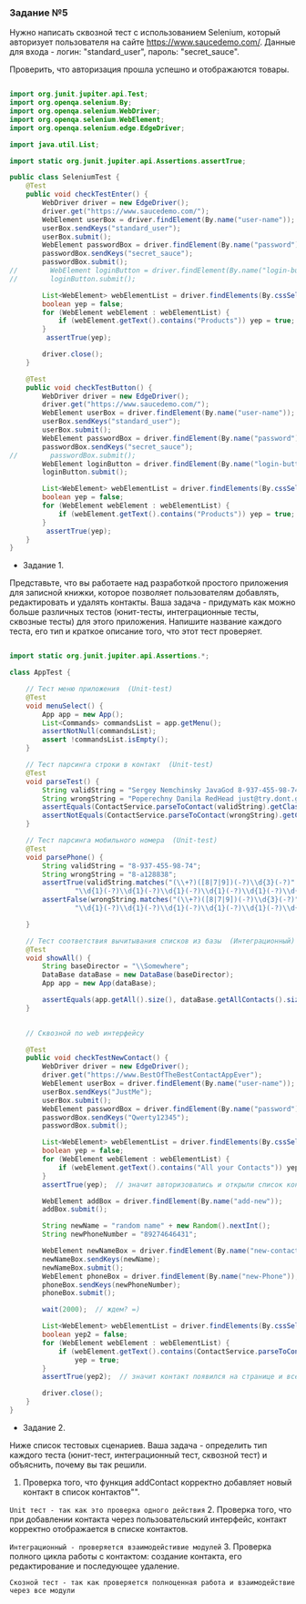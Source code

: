 ### Задание №5
Нужно написать сквозной тест с использованием Selenium, который авторизует пользователя на
сайте https://www.saucedemo.com/.
Данные для входа - логин: "standard_user", пароль: "secret_sauce".

Проверить, что авторизация прошла успешно и отображаются товары.


```java

import org.junit.jupiter.api.Test;
import org.openqa.selenium.By;
import org.openqa.selenium.WebDriver;
import org.openqa.selenium.WebElement;
import org.openqa.selenium.edge.EdgeDriver;

import java.util.List;

import static org.junit.jupiter.api.Assertions.assertTrue;

public class SeleniumTest {
    @Test
    public void checkTestEnter() {
        WebDriver driver = new EdgeDriver();
        driver.get("https://www.saucedemo.com/");
        WebElement userBox = driver.findElement(By.name("user-name"));
        userBox.sendKeys("standard_user");
        userBox.submit();
        WebElement passwordBox = driver.findElement(By.name("password"));
        passwordBox.sendKeys("secret_sauce");
        passwordBox.submit();
//        WebElement loginButton = driver.findElement(By.name("login-button"));
//        loginButton.submit();

        List<WebElement> webElementList = driver.findElements(By.cssSelector("div"));
        boolean yep = false;
        for (WebElement webElement : webElementList) {
            if (webElement.getText().contains("Products")) yep = true;
        }
         assertTrue(yep);

        driver.close();
    }

    @Test
    public void checkTestButton() {
        WebDriver driver = new EdgeDriver();
        driver.get("https://www.saucedemo.com/");
        WebElement userBox = driver.findElement(By.name("user-name"));
        userBox.sendKeys("standard_user");
        userBox.submit();
        WebElement passwordBox = driver.findElement(By.name("password"));
        passwordBox.sendKeys("secret_sauce");
//        passwordBox.submit();
        WebElement loginButton = driver.findElement(By.name("login-button"));
        loginButton.submit();

        List<WebElement> webElementList = driver.findElements(By.cssSelector("div"));
        boolean yep = false;
        for (WebElement webElement : webElementList) {
            if (webElement.getText().contains("Products")) yep = true;
        }
         assertTrue(yep);
    }
}

```

* Задание 1. 

Представьте, что вы работаете над разработкой простого приложения для записной книжки, которое позволяет пользователям добавлять, редактировать и удалять контакты.
Ваша задача - придумать как можно больше различных тестов (юнит-тесты, интеграционные тесты, сквозные тесты) для этого приложения. Напишите название каждого теста, его тип и краткое описание того, что этот тест проверяет.

```java

import static org.junit.jupiter.api.Assertions.*;

class AppTest {

    // Тест меню приложения  (Unit-test)
    @Test
    void menuSelect() {
        App app = new App();
        List<Commands> commandsList = app.getMenu();
        assertNotNull(commandsList);
        assert !commandsList.isEmpty();
    }

    // Тест парсинга строки в контакт  (Unit-test)
    @Test
    void parseTest() {
        String validString = "Sergey Nemchinsky JavaGod 8-937-455-98-74";
        String wrongString = "Poperechny Danila RedHead just@try.dont.giveUp";
        assertEquals(ContactService.parseToContact(validString).getClass(), Contact.class);
        assertNotEquals(ContactService.parseToContact(wrongString).getClass(), Contact.class);
    }

    // Тест парсинга мобильного номера  (Unit-test)
    @Test
    void parsePhone() {
        String validString = "8-937-455-98-74";
        String wrongString = "8-a128838";
        assertTrue(validString.matches("(\\+?)([8|7|9])(-?)\\d{3}(-?)" +
                "\\d{1}(-?)\\d{1}(-?)\\d{1}(-?)\\d{1}(-?)\\d{1}(-?)\\d{1}(-?)\\d{1}"));
        assertFalse(wrongString.matches("(\\+?)([8|7|9])(-?)\\d{3}(-?)" +
                "\\d{1}(-?)\\d{1}(-?)\\d{1}(-?)\\d{1}(-?)\\d{1}(-?)\\d{1}(-?)\\d{1}"));

    }

    // Тест соответствия вычитывания списков из базы  (Интеграционный)
    @Test
    void showAll() {
        String baseDirector = "\\Somewhere";
        DataBase dataBase = new DataBase(baseDirector);
        App app = new App(dataBase);

        assertEquals(app.getAll().size(), dataBase.getAllContacts().size());
    }

    
    // Сквозной по web интерфейсу

    @Test
    public void checkTestNewContact() {
        WebDriver driver = new EdgeDriver();
        driver.get("https://www.BestOfTheBestContactAppEver");
        WebElement userBox = driver.findElement(By.name("user-name"));
        userBox.sendKeys("JustMe");
        userBox.submit();
        WebElement passwordBox = driver.findElement(By.name("password"));
        passwordBox.sendKeys("Qwerty12345");
        passwordBox.submit();

        List<WebElement> webElementList = driver.findElements(By.cssSelector("div"));
        boolean yep = false;
        for (WebElement webElement : webElementList) {
            if (webElement.getText().contains("All your Contacts")) yep = true;
        }
        assertTrue(yep);  // значит авторизовались и открыли список контактов

        WebElement addBox = driver.findElement(By.name("add-new"));
        addBox.submit();

        String newName = "random name" + new Random().nextInt();
        String newPhoneNumber = "89274646431";

        WebElement newNameBox = driver.findElement(By.name("new-contact-name"));
        newNameBox.sendKeys(newName);
        newNameBox.submit();
        WebElement phoneBox = driver.findElement(By.name("new-Phone"));
        phoneBox.sendKeys(newPhoneNumber);
        phoneBox.submit();

        wait(2000);  // ждем? =)

        List<WebElement> webElementList = driver.findElements(By.cssSelector("div"));
        boolean yep2 = false;
        for (WebElement webElement : webElementList) {
            if (webElement.getText().contains(ContactService.parseToContact(newName + newPhoneNumber).getname()))
                yep = true;
        }
        assertTrue(yep2);  // значит контакт появился на странице и все хорошо

        driver.close();
    }
}
```

* Задание 2. 

Ниже список тестовых сценариев. Ваша задача - определить тип каждого теста (юнит-тест, интеграционный тест, сквозной тест) и объяснить, почему вы так решили. 
1. Проверка того, что функция addContact корректно добавляет новый контакт в список контактов"".

```Unit тест - так как это проверка одного действия```
2. Проверка того, что при добавлении контакта через пользовательский интерфейс, контакт корректно отображается в списке контактов.

```Интеграционный - проверяется взаимодейстивие модулей```
3.   Проверка полного цикла работы с контактом: создание контакта, его редактирование и последующее удаление.

```Скозной тест - так как проверяется полноценная работа и взаимодействие через все модули```
